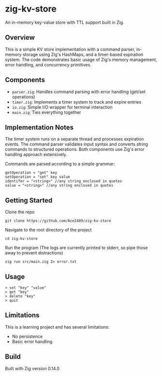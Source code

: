 # zig-kv-store

An in-memory key-value store with TTL support built in Zig.

## Overview

This is a simple KV store implementation with a command parser, in-memory storage using Zig's HashMaps, and a timer-based expiration system. The code demonstrates basic usage of Zig's memory management, error handling, and concurrency primitives.

## Components

- `parser.zig`: Handles command parsing with error handling (get/set operations)
- `timer.zig`: Implements a timer system to track and expire entries
- `io.zig`: Simple I/O wrapper for terminal interaction
- `main.zig`: Ties everything together

## Implementation Notes

The timer system runs on a separate thread and processes expiration events. The command parser validates input syntax and converts string commands to structured operations. Both components use Zig's error handling approach extensively.

Commands are parsed according to a simple grammar:
```
getOperation = "get" key
setOperation = "set" key value
identifer = "<string>" //any string enclosed in quotes
value = "<string>" //any string enclosed in quotes
```

## Getting Started
Clone the repo
```
git clone https://github.com/Ace2489/zig-kv-store
```
Navigate to the root directory of the project
```
cd zig-kv-store
```
Run the program (The logs are currently printed to stderr, so pipe those away to prevent distractions)
```
zig run src/main.zig 2> error.txt
```


## Usage

```
> set "key" "value"
> get "key"
> delete "key"
> quit
```

## Limitations

This is a learning project and has several limitations:
- No persistence
- Basic error handling

## Build

Built with Zig version 0.14.0
